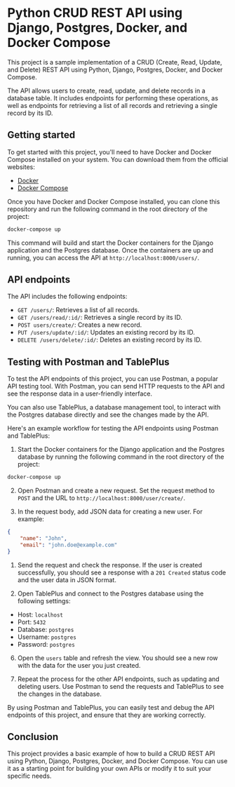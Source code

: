 # Python CRUD REST API using Django, Postgres, Docker, and Docker Compose

This project is a sample implementation of a CRUD (Create, Read, Update, and Delete) REST API using Python, Django, Postgres, Docker, and Docker Compose.

The API allows users to create, read, update, and delete records in a database table. It includes endpoints for performing these operations, as well as endpoints for retrieving a list of all records and retrieving a single record by its ID.

## Getting started

To get started with this project, you'll need to have Docker and Docker Compose installed on your system. You can download them from the official websites:

- [Docker](https://www.docker.com/)
- [Docker Compose](https://docs.docker.com/compose/)

Once you have Docker and Docker Compose installed, you can clone this repository and run the following command in the root directory of the project:

```bash
docker-compose up
```

This command will build and start the Docker containers for the Django application and the Postgres database. Once the containers are up and running, you can access the API at `http://localhost:8000/users/`.

## API endpoints

The API includes the following endpoints:

- `GET /users/`: Retrieves a list of all records.
- `GET /users/read/:id/`: Retrieves a single record by its ID.
- `POST users/create/`: Creates a new record.
- `PUT /users/update/:id/`: Updates an existing record by its ID.
- `DELETE /users/delete/:id/`: Deletes an existing record by its ID.

## Testing with Postman and TablePlus

To test the API endpoints of this project, you can use Postman, a popular API testing tool. With Postman, you can send HTTP requests to the API and see the response data in a user-friendly interface.

You can also use TablePlus, a database management tool, to interact with the Postgres database directly and see the changes made by the API.

Here's an example workflow for testing the API endpoints using Postman and TablePlus:

1. Start the Docker containers for the Django application and the Postgres database by running the following command in the root directory of the project:

```bash
docker-compose up
```

2. Open Postman and create a new request. Set the request method to `POST` and the URL to `http://localhost:8000/user/create/`.

3. In the request body, add JSON data for creating a new user. For example:

```json
{
    "name": "John",
    "email": "john.doe@example.com"
}
```

1. Send the request and check the response. If the user is created successfully, you should see a response with a `201 Created` status code and the user data in JSON format.

2. Open TablePlus and connect to the Postgres database using the following settings:

- Host: `localhost`
- Port: `5432`
- Database: `postgres`
- Username: `postgres`
- Password: `postgres`

6. Open the `users` table and refresh the view. You should see a new row with the data for the user you just created.

7. Repeat the process for the other API endpoints, such as updating and deleting users. Use Postman to send the requests and TablePlus to see the changes in the database.

By using Postman and TablePlus, you can easily test and debug the API endpoints of this project, and ensure that they are working correctly.

## Conclusion

This project provides a basic example of how to build a CRUD REST API using Python, Django, Postgres, Docker, and Docker Compose. You can use it as a starting point for building your own APIs or modify it to suit your specific needs.